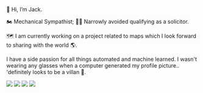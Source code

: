 👋 Hi, I’m Jack.

🏍️ Mechanical Sympathist; 🧑‍⚖️ Narrowly avoided qualifying as a solicitor.

🗺️ I am currently working on a project related to maps which I look forward to sharing with the world 🌎. 

I have a side passion for all things automated and machine learned. I wasn't wearing any glasses when a computer generated my profile picture.. 'definitely looks to be a villan 🦹.

<div align="left">
  <img src="https://img.shields.io/badge/Go-%2300aed8.svg?style=for-the-badge&logo=go&logoColor=white">
  <img src="https://img.shields.io/badge/typescript-3178C6.svg?style=for-the-badge&logo=typescript&logoColor=white">
  <img src="https://img.shields.io/badge/node-339933.svg?style=for-the-badge&logo=node.js&logoColor=white">
  <img src="https://img.shields.io/badge/react-61DAFB?style=for-the-badge&logo=react&logoColor=white">
</div>


<!---
jacksbrand/jacksbrand is a ✨ special ✨ repository because its `README.md` (this file) appears on your GitHub profile.
You can click the Preview link to take a look at your changes.
--->
